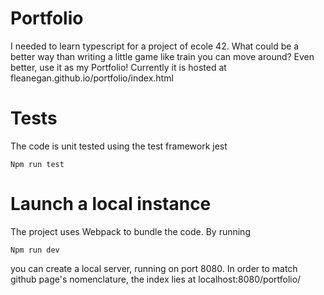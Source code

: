 # Portfolio 
I needed to learn typescript for a project of ecole 42. What could be a better way than writing a little game like train you can move around? Even better, use it as my Portfolio! Currently it is hosted at fleanegan.github.io/portfolio/index.html

# Tests
The code is unit tested using the test framework jest
```
Npm run test
```

# Launch a local instance
The project uses Webpack to bundle the code. By running 
```
Npm run dev
```
you can create a local server, running on port 8080. In order to match github page's nomenclature, the index lies at localhost:8080/portfolio/
